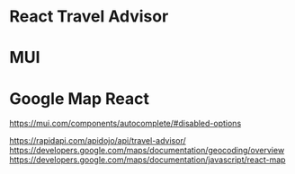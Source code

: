 # React Travel Advisor

# MUI

# Google Map React

https://mui.com/components/autocomplete/#disabled-options

https://rapidapi.com/apidojo/api/travel-advisor/
https://developers.google.com/maps/documentation/geocoding/overview
https://developers.google.com/maps/documentation/javascript/react-map
